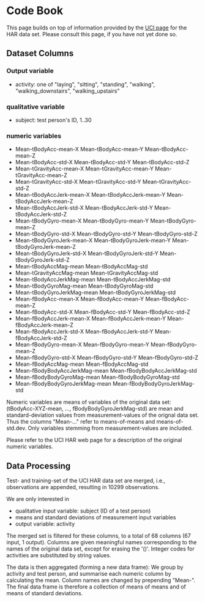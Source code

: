 Code Book
====================

This page builds on top of information provided by the
[UCI page](http://archive.ics.uci.edu/ml/datasets/Human+Activity+Recognition+Using+Smartphones#)
for the HAR data set.  Please consult this page, if you have not yet done so.

Dataset Columns
--------------------

### Output variable

* activity: one of "laying", "sitting", "standing", "walking", "walking_downstairs", "walking_upstairs"

### qualitative variable

* subject: test person's ID, 1..30

### numeric variables

* Mean-tBodyAcc-mean-X Mean-tBodyAcc-mean-Y Mean-tBodyAcc-mean-Z
* Mean-tBodyAcc-std-X Mean-tBodyAcc-std-Y Mean-tBodyAcc-std-Z
* Mean-tGravityAcc-mean-X Mean-tGravityAcc-mean-Y Mean-tGravityAcc-mean-Z
* Mean-tGravityAcc-std-X Mean-tGravityAcc-std-Y Mean-tGravityAcc-std-Z
* Mean-tBodyAccJerk-mean-X Mean-tBodyAccJerk-mean-Y Mean-tBodyAccJerk-mean-Z
* Mean-tBodyAccJerk-std-X Mean-tBodyAccJerk-std-Y Mean-tBodyAccJerk-std-Z
* Mean-tBodyGyro-mean-X Mean-tBodyGyro-mean-Y Mean-tBodyGyro-mean-Z
* Mean-tBodyGyro-std-X Mean-tBodyGyro-std-Y Mean-tBodyGyro-std-Z
* Mean-tBodyGyroJerk-mean-X Mean-tBodyGyroJerk-mean-Y Mean-tBodyGyroJerk-mean-Z
* Mean-tBodyGyroJerk-std-X Mean-tBodyGyroJerk-std-Y Mean-tBodyGyroJerk-std-Z
* Mean-tBodyAccMag-mean Mean-tBodyAccMag-std
* Mean-tGravityAccMag-mean Mean-tGravityAccMag-std
* Mean-tBodyAccJerkMag-mean Mean-tBodyAccJerkMag-std
* Mean-tBodyGyroMag-mean Mean-tBodyGyroMag-std
* Mean-tBodyGyroJerkMag-mean Mean-tBodyGyroJerkMag-std
* Mean-fBodyAcc-mean-X Mean-fBodyAcc-mean-Y Mean-fBodyAcc-mean-Z
* Mean-fBodyAcc-std-X Mean-fBodyAcc-std-Y Mean-fBodyAcc-std-Z
* Mean-fBodyAccJerk-mean-X Mean-fBodyAccJerk-mean-Y Mean-fBodyAccJerk-mean-Z
* Mean-fBodyAccJerk-std-X Mean-fBodyAccJerk-std-Y Mean-fBodyAccJerk-std-Z
* Mean-fBodyGyro-mean-X Mean-fBodyGyro-mean-Y Mean-fBodyGyro-mean-Z
* Mean-fBodyGyro-std-X Mean-fBodyGyro-std-Y Mean-fBodyGyro-std-Z
* Mean-fBodyAccMag-mean Mean-fBodyAccMag-std
* Mean-fBodyBodyAccJerkMag-mean Mean-fBodyBodyAccJerkMag-std
* Mean-fBodyBodyGyroMag-mean Mean-fBodyBodyGyroMag-std
* Mean-fBodyBodyGyroJerkMag-mean Mean-fBodyBodyGyroJerkMag-std

Numeric variables are means of variables of the original data set:
(tBodyAcc-XYZ-mean, ..., fBodyBodyGyroJerkMag-std) are mean and standard-deviation
values from measurement-values of the orignal data set. Thus the 
columns "Mean-..." refer to means-of-means and means-of-std.dev.
Only variables stemming from measurement-values are included.

Please refer to the UCI HAR web page for a description of the original
numeric variables.

Data Processing
---------------

Test- and training-set of the UCI HAR data set are merged, i.e., 
observations are appended, resulting in 10299 observations.

We are only interested in
* qualitative input variable: subject (ID of a test person)
* means and standard deviations of measurement input variables
* output variable: activity

The merged set is filtered for these columns, to a total of 68 columns
(67 input, 1 output). Columns are given meaningful names corresponding
to the names of the original data set, except for erasing the '()'.
Integer codes for activities are substituted by string values.

The data is then aggregated (forming a new data frame): We group by
activity and test person, and summarise each numeric column by
calculating the mean. Column names are changed by prepending "Mean-".
The final data frame is therefore a collection of means of means and
of means of standard deviations.


